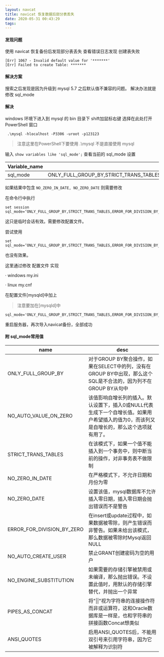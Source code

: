 ```yaml
---
layout: navcat
title: navicat 恢复数据后部分表丢失
date: 2020-05-31 00:43:29
tags:
---
```

#### 发现问题
使用 navicat 恢复备份后发现部分表丢失
查看错误日志发现 创建表失败
```
[Err] 1067 - Invalid default value for '*******'
[Err] Failed to create Table: *******
```

#### 解决方案
搜索之后发现是因为升级到 mysql 5.7 之后默认值不兼容的问题。
解决办法就是修改 sql_mode

#### 解决
windows 环境下进入到 mysql 的 bin 目录下
shift加鼠标右键 选择在此处打开PowerShell 窗口

```
 .\mysql -hlocalhost -P3306 -uroot -p123123
```
> 注意这里在PowerShell下要使用 .\mysql 不是直接使用 mysql

输入 `show variables like 'sql_mode';` 查看当前的 sql_mode 设置

Variable_name | Value
-|-
sql_mode | ONLY_FULL_GROUP_BY,STRICT_TRANS_TABLES,NO_ZERO_IN_DATE,NO_ZERO_DATE,ERROR_FOR_DIVISION_BY_ZERO,NO_AUTO_CREATE_USER,NO_ENGINE_SUBSTITUTION |

如果结果中包含 `NO_ZERO_IN_DATE, NO_ZERO_DATE`
则需要修改

在命令行中执行 
```
set session sql_mode=‘ONLY_FULL_GROUP_BY,STRICT_TRANS_TABLES,ERROR_FOR_DIVISION_BY_ZERO,NO_ENGINE_SUBSTITUTION’;
```
这只是临时会话有效。需要修改配置文件。

尝试使用 
```
set sql_mode=‘ONLY_FULL_GROUP_BY,STRICT_TRANS_TABLES,ERROR_FOR_DIVISION_BY_ZERO,NO_ENGINE_SUBSTITUTION’;
```
也没有效果。

这里通过修改 配置文件 实现

· windows my.ini

· linux my.cnf

在配置文件[mysqld]中加上

> 注意要加在[mysqld]中
```
sql_mode='ONLY_FULL_GROUP_BY,STRICT_TRANS_TABLES,ERROR_FOR_DIVISION_BY_ZERO,NO_AUTO_CREATE_USER,NO_ENGINE_SUBSTITUTION'
```
重启服务器，再次导入navicat备份，全部成功

#### 附 sql_mode常用值
 
name | desc
-|-
ONLY_FULL_GROUP_BY | 对于GROUP BY聚合操作，如果在SELECT中的列，没有在GROUP BY中出现，那么这个SQL是不合法的，因为列不在GROUP BY从句中
NO_AUTO_VALUE_ON_ZERO | 该值影响自增长列的插入。默认设置下，插入0或NULL代表生成下一个自增长值。如果用户希望插入的值为0，而该列又是自增长的，那么这个选项就有用了。
STRICT_TRANS_TABLES | 在该模式下，如果一个值不能插入到一个事务中，则中断当前的操作，对非事务表不做限制
NO_ZERO_IN_DATE | 在严格模式下，不允许日期和月份为零
NO_ZERO_DATE | 设置该值，mysql数据库不允许插入零日期，插入零日期会抛出错误而不是警告
ERROR_FOR_DIVISION_BY_ZERO | 在insert或update过程中，如果数据被零除，则产生错误而非警告。如果未给出该模式，那么数据被零除时Mysql返回NULL
NO_AUTO_CREATE_USER | 禁止GRANT创建密码为空的用户
NO_ENGINE_SUBSTITUTION | 如果需要的存储引擎被禁用或未编译，那么抛出错误。不设置此值时，用默认的存储引擎替代，并抛出一个异常
PIPES_AS_CONCAT | 将"&#124;&#124;"视为字符串的连接操作符而非或运算符，这和Oracle数据库是一样是，也和字符串的拼接函数Concat想类似
ANSI_QUOTES | 启用ANSI_QUOTES后，不能用双引号来引用字符串，因为它被解释为识别符